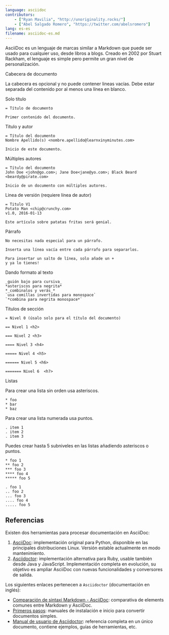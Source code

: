 ```yaml
---
language: asciidoc
contributors:
    - ["Ryan Mavilia", "http://unoriginality.rocks/"]
    - ["Abel Salgado Romero", "https://twitter.com/abelsromero"]
lang: es-es
filename: asciidoc-es.md
---
```


AsciiDoc es un lenguaje de marcas similar a Markdown que puede ser usado para cualquier uso, desde libros a blogs.
Creado en 2002 por Stuart Rackham, el lenguaje es simple pero permite un gran nivel de personalización.

Cabecera de documento

La cabecera es opcional y no puede contener lineas vacías. Debe estar separada del contenido por al menos una línea en blanco.

Solo título

```
= Título de documento

Primer contenido del documento.
```

Título y autor

```
= Título del documento
Nombre Apellido(s) <nombre.apellido@learnxinyminutes.com>

Inicio de este documento.
```

Múltiples autores

```
= Título del documento
John Doe <john@go.com>; Jane Doe<jane@yo.com>; Black Beard <beardy@pirate.com>

Inicio de un documento con múltiples autores.
```

Linea de versión (requiere línea de autor)

```
= Titulo V1
Potato Man <chip@crunchy.com>
v1.0, 2016-01-13

Este artículo sobre patatas fritas será genial.
```

Párrafo

```
No necesitas nada especial para un párrafo.

Inserta una línea vacía entre cada párrafo para separarlos.

Para insertar un salto de línea, solo añade un +
y ya lo tienes!
```

Dando formato al texto

```
_guión bajo para cursiva_
*asteriscos para negrita*
*_combinalos y verás_*
`usa comillas invertidas para monospace`
`*combina para negrita monospace*`
```

Títulos de sección

```
= Nivel 0 (úsalo solo para el título del documento)

== Nivel 1 <h2>

=== Nivel 2 <h3>

==== Nivel 3 <h4>

===== Nivel 4 <h5>

====== Nivel 5 <h6>

======= Nivel 6  <h7>

```

Listas

Para crear una lista sin orden usa asteriscos.

```
* foo
* bar
* baz
```

Para crear una lista numerada usa puntos.

```
. item 1
. item 2
. item 3
```

Puedes crear hasta 5 subniveles en las listas añadiendo asteriscos o puntos.

```
* foo 1
** foo 2
*** foo 3
**** foo 4
***** foo 5

. foo 1
.. foo 2
... foo 3
.... foo 4
..... foo 5
```

## Referencias

Existen dos herramientas para procesar documentación en AsciiDoc:

1. [AsciiDoc](http://asciidoc.org/): implementación original para Python, disponible en las principales distribuciones Linux. Versión estable actualmente en modo mantenimiento.
2. [Asciidoctor](http://asciidoctor.org/): implementación alternativa para Ruby, usable también desde Java y JavaScript. Implementación completa en evolución, su objetivo es ampliar AsciiDoc con nuevas funcionalidades y conversores de salida.

Los siguientes enlaces pertenecen a `Asciidoctor` (documentación en inglés):

* [Comparación de sintaxi Markdown - AsciiDoc](http://asciidoctor.org/docs/user-manual/#comparison-by-example): comparativa de elements comunes entre Markdown y AsciiDoc.
* [Primeros pasos](http://asciidoctor.org/docs/#get-started-with-asciidoctor): manuales de instalación e inicio para convertir documentos simples.
* [Manual de usuario de Asciidoctor](http://asciidoctor.org/docs/user-manual/): referencia completa en un único documento, contiene ejemplos, guías de herramientas, etc.
